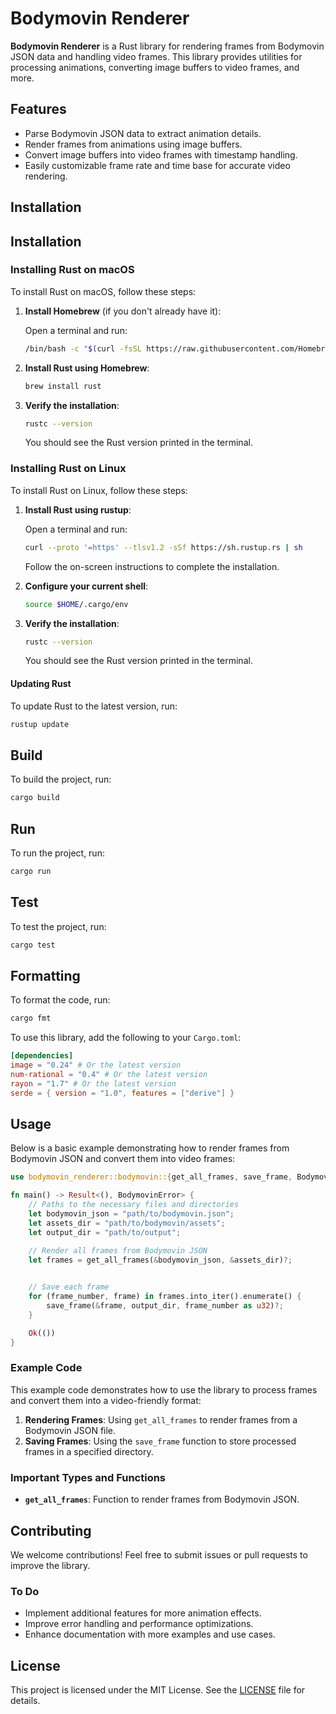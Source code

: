 
# Bodymovin Renderer

**Bodymovin Renderer** is a Rust library for rendering frames from Bodymovin JSON data and handling video frames. This library provides utilities for processing animations, converting image buffers to video frames, and more.

## Features

- Parse Bodymovin JSON data to extract animation details.
- Render frames from animations using image buffers.
- Convert image buffers into video frames with timestamp handling.
- Easily customizable frame rate and time base for accurate video rendering.

## Installation

## Installation


### Installing Rust on macOS

To install Rust on macOS, follow these steps:

1. **Install Homebrew** (if you don't already have it):

    Open a terminal and run:

    ```sh
    /bin/bash -c "$(curl -fsSL https://raw.githubusercontent.com/Homebrew/install/HEAD/install.sh)"
    ```

2. **Install Rust using Homebrew**:

    ```sh
    brew install rust
    ```

3. **Verify the installation**:

    ```sh
    rustc --version
    ```

    You should see the Rust version printed in the terminal.

### Installing Rust on Linux

To install Rust on Linux, follow these steps:

1. **Install Rust using rustup**:

    Open a terminal and run:

    ```sh
    curl --proto '=https' --tlsv1.2 -sSf https://sh.rustup.rs | sh
    ```

    Follow the on-screen instructions to complete the installation.

2. **Configure your current shell**:

    ```sh
    source $HOME/.cargo/env
    ```

3. **Verify the installation**:

    ```sh
    rustc --version
    ```

    You should see the Rust version printed in the terminal.

#### Updating Rust

To update Rust to the latest version, run:

```sh
rustup update
```

## Build

To build the project, run:

```sh
cargo build
```

## Run

To run the project, run:

```sh
cargo run
```

## Test

To test the project, run:

```sh
cargo test
```


## Formatting

To format the code, run:

```sh
cargo fmt
```

To use this library, add the following to your `Cargo.toml`:

```toml
[dependencies]
image = "0.24" # Or the latest version
num-rational = "0.4" # Or the latest version
rayon = "1.7" # Or the latest version
serde = { version = "1.0", features = ["derive"] }
```

## Usage

Below is a basic example demonstrating how to render frames from Bodymovin JSON and convert them into video frames:

```rust
use bodymovin_renderer::bodymovin::{get_all_frames, save_frame, BodymovinError};

fn main() -> Result<(), BodymovinError> {
    // Paths to the necessary files and directories
    let bodymovin_json = "path/to/bodymovin.json";
    let assets_dir = "path/to/bodymovin/assets";
    let output_dir = "path/to/output";

    // Render all frames from Bodymovin JSON
    let frames = get_all_frames(&bodymovin_json, &assets_dir)?;

    
    // Save each frame
    for (frame_number, frame) in frames.into_iter().enumerate() {
        save_frame(&frame, output_dir, frame_number as u32)?;
    }

    Ok(())
}
```

### Example Code

This example code demonstrates how to use the library to process frames and convert them into a video-friendly format:

1. **Rendering Frames**: Using `get_all_frames` to render frames from a Bodymovin JSON file.
2. **Saving Frames**: Using the `save_frame` function to store processed frames in a specified directory.

### Important Types and Functions

- **`get_all_frames`**: Function to render frames from Bodymovin JSON.

## Contributing

We welcome contributions! Feel free to submit issues or pull requests to improve the library.

### To Do

- Implement additional features for more animation effects.
- Improve error handling and performance optimizations.
- Enhance documentation with more examples and use cases.

## License

This project is licensed under the MIT License. See the [LICENSE](LICENSE) file for details.
